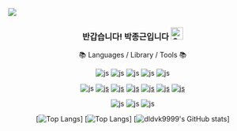 <img src="https://capsule-render.vercel.app/api?type=waving&color=abdee6&height=200&section=header&text=dldvk9999&fontSize=60" />

<div align=center>
<h3>반갑습니다! 박종근입니다 <img src="https://raw.githubusercontent.com/Tarikul-Islam-Anik/Animated-Fluent-Emojis/master/Emojis/Smilies/Grinning%20Squinting%20Face.png" alt="Grinning Squinting Face" width="25" height="25" />
</h3>

📚 Languages / Library / Tools 📚
  
![js](https://img.shields.io/badge/JavaScript-F7DF1E?style=flat&logo=JavaScript&logoColor=white)
![js](https://img.shields.io/badge/Typescript-3178C6?style=flat-square&logo=Typescript&logoColor=white)
![js](https://img.shields.io/badge/HTML-E34F26?style=flat&logo=html5&logoColor=white)
![js](https://img.shields.io/badge/CSS-239120?&style=flat&logo=css3&logoColor=white)
![js](https://img.shields.io/badge/Python-3776AB?style=flat&logo=python&logoColor=white)

<a herf='https://jquery.com/'>![js](https://img.shields.io/badge/jQuery-0769AD?style=flat-square&logo=jQuery&logoColor=white)</a>
<a href='https://react.dev/'>![js](https://img.shields.io/badge/React-20232A?style=flat&logo=react&logoColor=61DAFB)</a>
<a href='https://axios-http.com/kr/docs/intro'>![js](https://img.shields.io/badge/Axios-5A29E4?style=flat&logo=Axios&logoColor=white)</a>
<a href='https://recoiljs.org/ko/'>![js](https://img.shields.io/badge/Recoil-3578E5?style=flat&logo=Recoil&logoColor=white)</a>
<a href='https://nextjs.org/'>![js](https://img.shields.io/badge/Next.js-000000?style=flat-square&logo=Next.js&logoColor=white)</a>
<a href='https://styled-components.com/'>![js](https://img.shields.io/badge/styled--components-DB7093?style=flat&logo=styled-components&logoColor=white)</a>
<a href='https://sass-lang.com/'>![js](https://img.shields.io/badge/Sass-CC6699?style=flat-square&logo=Sass&logoColor=white)</a>

![js](https://img.shields.io/badge/Visual_Studio_Code-0078D4?style=flat&logo=visual%20studio%20code&logoColor=white)
![js](https://img.shields.io/badge/Postman-FF6C37?style=flat-square&logo=Postman&logoColor=white)
![js](https://img.shields.io/badge/Vercel-000000?style=flat-square&logo=Vercel&logoColor=white)




[![Top Langs](https://github-readme-stats.vercel.app/api/top-langs/?username=redcontroller&langs_count=4&layout=compact)]
[![Top Langs](https://github-readme-stats.vercel.app/api/top-langs/?username=dldvk9999)]
[![dldvk9999's GitHub stats](https://github-readme-stats.vercel.app/api?username=dldvk9999)]
</div>
